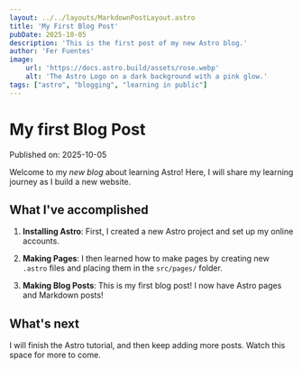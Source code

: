 ```yaml
---
layout: ../../layouts/MarkdownPostLayout.astro
title: 'My First Blog Post'
pubDate: 2025-10-05
description: 'This is the first post of my new Astro blog.'
author: 'Fer Fuentes'
image:
    url: 'https://docs.astro.build/assets/rose.webp'
    alt: 'The Astro Logo on a dark background with a pink glow.'
tags: ["astro", "blogging", "learning in public"]
---
```

# My first Blog Post

Published on: 2025-10-05

Welcome to my _new blog_ about learning Astro! Here, I will share my learning journey as I build a new website.

## What I've accomplished

1. **Installing Astro**: First, I created a new Astro project and set up my online accounts.

2. **Making Pages**: I then learned how to make pages by creating new `.astro` files and placing them in the `src/pages/` folder.

3. **Making Blog Posts**: This is my first blog post! I now have Astro pages and Markdown posts!

## What's next

I will finish the Astro tutorial, and then keep adding more posts. Watch this space for more to come.